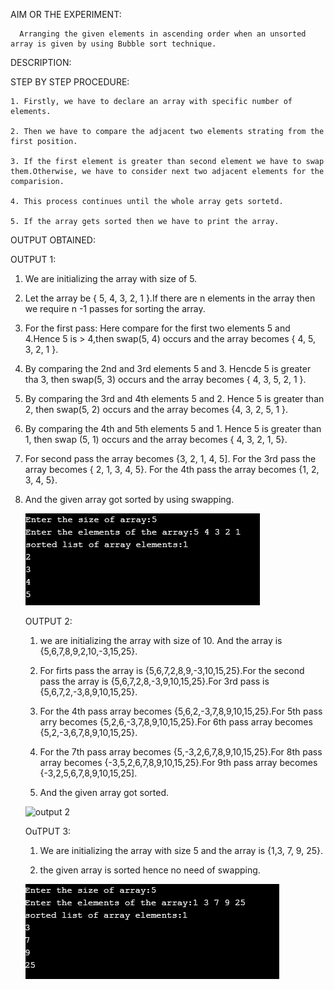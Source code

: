 
AIM OR THE EXPERIMENT:

      Arranging the given elements in ascending order when an unsorted array is given by using Bubble sort technique.
	  
DESCRIPTION:




STEP BY STEP PROCEDURE:
    
    1. Firstly, we have to declare an array with specific number of elements.
	
    2. Then we have to compare the adjacent two elements strating from the first position.
	
	3. If the first element is greater than second element we have to swap them.Otherwise, we have to consider next two adjacent elements for the comparision.
	
	4. This process continues until the whole array gets sortetd.
	
	5. If the array gets sorted then we have to print the array.
	
OUTPUT OBTAINED:
 
 OUTPUT 1:  
 
1. We are initializing the array with size of 5.

2. Let the array be { 5, 4, 3, 2, 1 }.If there are n elements in the array then we require n -1 passes for sorting the array.
	   
3. For the first pass: Here compare for the first two elements 5 and 4.Hence 5 is > 4,then swap(5, 4) occurs and the array becomes  { 4, 5, 3, 2, 1 }.
	   
4. By comparing the 2nd and 3rd elements 5 and 3. Hencde 5 is greater tha 3, then swap(5, 3) occurs and the array becomes { 4, 3, 5, 2, 1 }.
	   
5. By comparing the 3rd and 4th elements  5 and 2. Hence 5 is greater than 2, then swap(5, 2) occurs and the array becomes {4, 3, 2, 5, 1 }.
	   
6. By comparing the 4th and 5th elements 5 and 1. Hence 5 is greater than 1, then swap (5, 1) occurs and the array becomes { 4, 3, 2, 1, 5}.
	   
7. For second pass the array becomes {3, 2, 1, 4, 5]. For the 3rd pass the array becomes { 2, 1, 3, 4, 5}. For the 4th pass the array becomes {1, 2, 3, 4, 5}.
	   
8. And the given array got sorted by using swapping.
	   
	 ![output 1](Bubble_sort.1.PNG)
	   
	OUTPUT 2:
	
	1. we are initializing the array with size of 10. And the array is {5,6,7,8,9,2,10,-3,15,25}.
	
	2. For firts pass the array is {5,6,7,2,8,9,-3,10,15,25}.For the second pass the array is {5,6,7,2,8,-3,9,10,15,25}.For 3rd pass is {5,6,7,2,-3,8,9,10,15,25}.
	
	3. For the 4th pass array becomes {5,6,2,-3,7,8,9,10,15,25}.For 5th pass arry becomes {5,2,6,-3,7,8,9,10,15,25}.For 6th pass array becomes {5,2,-3,6,7,8,9,10,15,25}.
	
	4. For the 7th pass array becomes {5,-3,2,6,7,8,9,10,15,25}.For 8th pass array becomes {-3,5,2,6,7,8,9,10,15,25}.For 9th pass array becomes {-3,2,5,6,7,8,9,10,15,25].
	
	5. And the given array got sorted.
	
	 ![output 2](Bubble_sort2.1.PNG)
	 
	 
	 
	OuTPUT 3:
	
	1. We are initializing the array with size 5 and the array is {1,3, 7, 9, 25}.
	
	2. the given array is sorted hence no need of swapping.
	
	![output 3](Bubble_sort.3.PNG)
